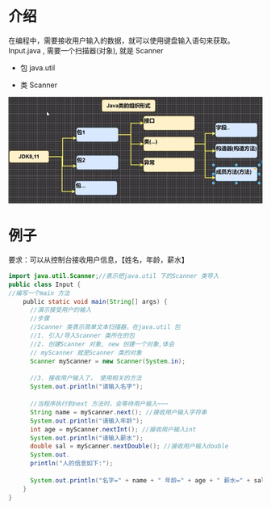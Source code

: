 # 介绍

在编程中，需要接收用户输入的数据，就可以使用键盘输入语句来获取。Input.java , 需要一个扫描器(对象), 就是 Scanner

- 包 java.util 

- 类 Scanner

![](..\Image\0045_01_JavaAPI.png)

# 例子

要求：可以从控制台接收用户信息，【姓名，年龄，薪水】

```java
import java.util.Scanner;//表示把java.util 下的Scanner 类导入
public class Input {
//编写一个main 方法
    public static void main(String[] args) {
      //演示接受用户的输入
      //步骤
      //Scanner 类表示简单文本扫描器，在java.util 包
      //1. 引入/导入Scanner 类所在的包
      //2. 创建Scanner 对象, new 创建一个对象,体会
      // myScanner 就是Scanner 类的对象
      Scanner myScanner = new Scanner(System.in);

      //3. 接收用户输入了， 使用相关的方法
      System.out.println("请输入名字");

      //当程序执行到next 方法时，会等待用户输入~~~
      String name = myScanner.next(); //接收用户输入字符串
      System.out.println("请输入年龄");
      int age = myScanner.nextInt(); //接收用户输入int
      System.out.println("请输入薪水");
      double sal = myScanner.nextDouble(); //接收用户输入double
      System.out.
      println("人的信息如下:");

      System.out.println("名字=" + name + " 年龄=" + age + " 薪水=" + sal);
    }
}
```
